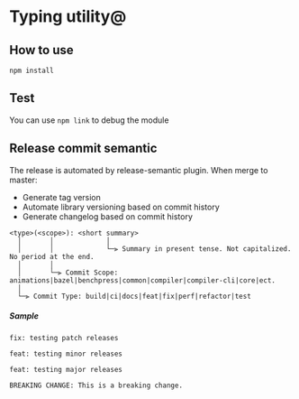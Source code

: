 # Typing utility@

## How to use

```
npm install
```

## Test

You can use `npm link` to debug the module

## Release commit semantic

The release is automated by release-semantic plugin. When merge to master:
- Generate tag version
- Automate library versioning based on commit history
- Generate changelog based on commit history

```text
<type>(<scope>): <short summary>
  │       │             │
  │       │             └─⫸ Summary in present tense. Not capitalized. No period at the end.
  │       │
  │       └─⫸ Commit Scope: animations|bazel|benchpress|common|compiler|compiler-cli|core|ect.
  │
  └─⫸ Commit Type: build|ci|docs|feat|fix|perf|refactor|test
```

##### Sample 

```text
fix: testing patch releases
```

```text
feat: testing minor releases
```

```text
feat: testing major releases

BREAKING CHANGE: This is a breaking change.
```
